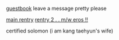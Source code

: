 [guestbook](http://soobin.123guestbook.com/) leave a message pretty please

[main rentry](http://rentry.co/deathbride) [rentry 2  . . m/w eros !!](http://rentry.co/yeonjun_)

certified solomon (i am kang taehyun's wife)
